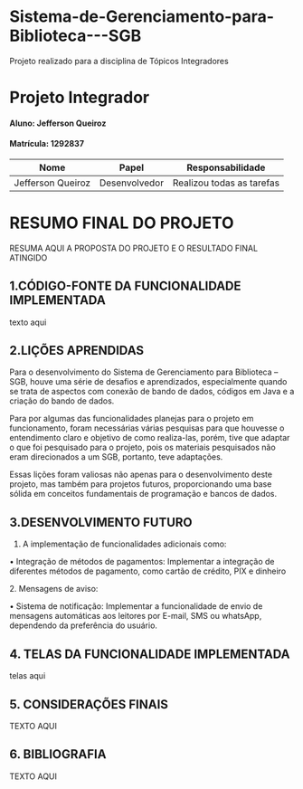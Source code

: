# Sistema-de-Gerenciamento-para-Biblioteca---SGB
Projeto realizado para a disciplina de Tópicos Integradores

# Projeto Integrador

#### Aluno: Jefferson Queiroz
#### Matrícula: 1292837

|Nome           |Papel         |Responsabilidade |
|:-------------:|:------------:|:---------------:|
|    Jefferson Queiroz       |Desenvolvedor       |     Realizou todas as tarefas |

# RESUMO FINAL DO PROJETO
RESUMA AQUI A PROPOSTA DO PROJETO E O RESULTADO FINAL ATINGIDO

## 1.CÓDIGO-FONTE DA FUNCIONALIDADE IMPLEMENTADA

texto aqui

## 2.LIÇÕES APRENDIDAS

 <p>Para o desenvolvimento do Sistema de Gerenciamento para Biblioteca – SGB, houve uma série de desafios e aprendizados, especialmente quando se trata de aspectos com conexão de bando de dados, códigos em Java e a criação do bando de dados.</p>
<p>Para por algumas das funcionalidades planejas para o projeto em funcionamento, foram necessárias várias pesquisas para que houvesse o entendimento claro e objetivo de como realiza-las, porém, tive que adaptar o que foi pesquisado para o projeto, pois os materiais pesquisados não eram direcionados a um SGB, portanto, teve adaptações.</p>
<p>Essas lições foram valiosas não apenas para o desenvolvimento deste projeto, mas também para projetos futuros, proporcionando uma base sólida em conceitos fundamentais de programação e bancos de dados.</p>

## 3.DESENVOLVIMENTO FUTURO

1. A implementação de funcionalidades adicionais como:<p></p>
<p>•	Integração de métodos de pagamentos: Implementar a integração de diferentes métodos de pagamento, como cartão de crédito, PIX e dinheiro</p>
<p></p>
2. Mensagens de aviso:<p></p>
<p>•	Sistema de notificação: Implementar a funcionalidade de envio de mensagens automáticas aos leitores por E-mail, SMS ou whatsApp, dependendo da preferência do usuário.</p>

## 4. TELAS DA FUNCIONALIDADE IMPLEMENTADA
telas aqui

## 5. CONSIDERAÇÕES FINAIS
TEXTO AQUI
## 6. BIBLIOGRAFIA
TEXTO AQUI









